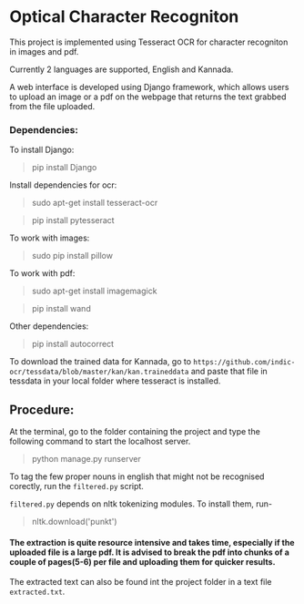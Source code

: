 # Optical Character Recogniton

This project is implemented using Tesseract OCR for character recogniton in images and pdf.

Currently 2 languages are supported, English and Kannada.

A web interface is developed using Django framework, which allows users to upload an image or a pdf on the webpage that returns the text grabbed from the file uploaded.

### Dependencies:

To install Django:

> pip install Django

Install dependencies for ocr:

> sudo apt-get install tesseract-ocr

> pip install pytesseract

To work with images:

> sudo pip install pillow

To work with pdf:

> sudo apt-get install imagemagick

> pip install wand

Other dependencies:

> pip install autocorrect

To download the trained data for Kannada, go to 
`https://github.com/indic-ocr/tessdata/blob/master/kan/kan.traineddata`
and paste that file in tessdata in your local folder where tesseract is installed.

## Procedure:

At the terminal, go to the folder containing the project and type the following command to start the localhost server.
> python manage.py runserver

To tag the few proper nouns in english that might not be recognised corectly, run the `filtered.py` script.

`filtered.py` depends on nltk tokenizing modules. To install them, run-

> nltk.download('punkt')

#### The extraction is quite resource intensive and takes time, especially if the uploaded file is a large pdf. It is advised to break the pdf into chunks of a couple of pages(5-6) per file and uploading them for quicker results.

The extracted text can also be found int the project folder in a text file `extracted.txt`.
